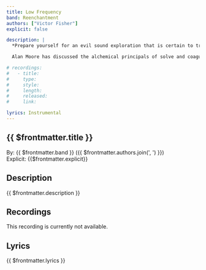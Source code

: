 ```yaml
---
title: Low Frequency
band: Reenchantment
authors: ["Victor Fisher"]
explicit: false

description: |
  *Prepare yourself for an evil sound exploration that is certain to trigger both insanity and enlightenment!*

  Alan Moore has discussed the alchemical principals of solve and coagula in his speeches on magic. These concepts would be referred to as analysis and synthesis today. This sound exploration was created at a time when Victor was primarily interested in the possibilities of analytical thought. It is meant for playing in the background during ritual work.

# recordings:
#   - title: 
#     type: 
#     style: 
#     length: 
#     released: 
#     link: 

lyrics: Instrumental
---
```


## {{ $frontmatter.title }}

By: {{ $frontmatter.band }} ({{ $frontmatter.authors.join(', ') }})  
Explicit: {{$frontmatter.explicit}}

## Description

<vue-markdown>{{ $frontmatter.description }}</vue-markdown>

## Recordings

This recording is currently not available.

## Lyrics

<vue-markdown>{{ $frontmatter.lyrics }}</vue-markdown>
